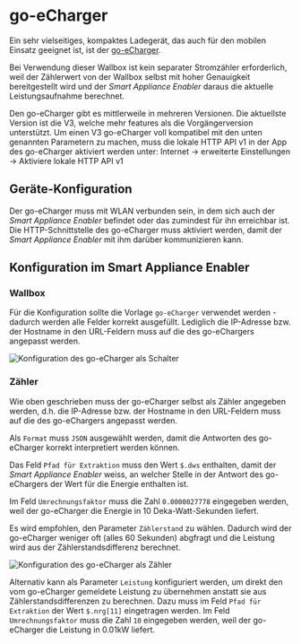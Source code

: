 # go-eCharger

Ein sehr vielseitiges, kompaktes Ladegerät, das auch für den mobilen Einsatz geeignet ist, ist der [go-eCharger](https://go-e.co/go-echarger-home/).

Bei Verwendung dieser Wallbox ist kein separater Stromzähler erforderlich, weil der Zählerwert von der Wallbox selbst mit hoher Genauigkeit bereitgestellt wird und der *Smart Appliance Enabler* daraus die aktuelle Leistungsaufnahme berechnet.

Den go-eCharger gibt es mittlerweile in mehreren Versionen.
Die aktuellste Version ist die V3, welche mehr features als die Vorgängerversion unterstützt.
Um einen V3 go-eCharger voll kompatibel mit den unten genannten Parametern zu machen, muss die lokale HTTP API v1 in der App des go-eCharger
aktiviert werden unter: Internet -> erweiterte Einstellungen -> Aktiviere lokale HTTP API v1

## Geräte-Konfiguration

Der go-eCharger muss mit WLAN verbunden sein, in dem sich auch der *Smart Appliance Enabler* befindet oder das zumindest für ihn erreichbar ist.
Die HTTP-Schnittstelle des go-eCharger muss aktiviert werden, damit der *Smart Appliance Enabler* mit ihm darüber kommunizieren kann.

## Konfiguration im Smart Appliance Enabler

### Wallbox

Für die Konfiguration sollte die Vorlage `go-eCharger` verwendet werden - dadurch werden alle Felder korrekt ausgefüllt. Lediglich die IP-Adresse bzw. der Hostname in den URL-Feldern muss auf die des go-eChargers angepasst werden. 

![Konfiguration des go-eCharger als Schalter](../pics/fe/EVChargerGoeCharger.png)

### Zähler

Wie oben geschrieben muss der go-eCharger selbst als Zähler angegeben werden, d.h.
die IP-Adresse bzw. der Hostname in den URL-Feldern muss auf die des go-eChargers angepasst werden. 

Als `Format` muss `JSON` ausgewählt werden, damit die Antworten des go-eCharger korrekt interpretiert werden können.

Das Feld `Pfad für Extraktion` muss den Wert `$.dws` enthalten, damit der *Smart Appliance Enabler* weiss, an welcher Stelle in der Antwort des go-eChargers der Wert für die Energie enthalten ist. 

Im Feld `Umrechnungsfaktor` muss die Zahl `0.0000027778` eingegeben werden, weil der go-eCharger die Energie in 10 Deka-Watt-Sekunden liefert.

Es wird empfohlen, den Parameter `Zählerstand` zu wählen. Dadurch wird der go-eCharger weniger oft (alles 60 Sekunden) abgfragt und die Leistung wird aus der Zählerstandsdifferenz berechnet.

![Konfiguration des go-eCharger als Zähler](../pics/fe/EVChargerGoeChargerMeter.png)

Alternativ kann als Parameter `Leistung` konfiguriert werden, um direkt den vom go-eCharger gemeldete Leistung zu übernehmen anstatt sie aus Zählerstandsdifferenzen zu berechnen. Dazu muss im Feld `Pfad für Extraktion` der Wert `$.nrg[11]` eingetragen werden. Im Feld `Umrechnungsfaktor` muss die Zahl `10` eingegeben werden, weil der go-eCharger die Leistung in 0.01kW liefert.
